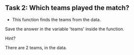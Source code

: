 ## Task 2: Which teams played the match?

* This function finds the teams from the data.


Save the answer in the variable 'teams' inside the function.

Hint?

There are 2 teams, in the data.
